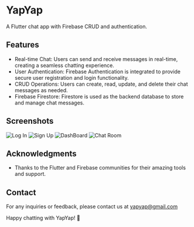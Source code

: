 # YapYap

A Flutter chat app with Firebase CRUD and authentication.

## Features

- Real-time Chat: Users can send and receive messages in real-time, creating a seamless chatting experience.
- User Authentication: Firebase Authentication is integrated to provide secure user registration and login functionality.
- CRUD Operations: Users can create, read, update, and delete their chat messages as needed.
- Firebase Firestore: Firestore is used as the backend database to store and manage chat messages.

## Screenshots

![Log In](assets\SC\login.png)
![Sign Up](assets\SC\signup.png)
![DashBoard](assets\SC\homepage.png)
![Chat Room](assets\SC\chat.png)



## Acknowledgments

- Thanks to the Flutter and Firebase communities for their amazing tools and support.

## Contact

For any inquiries or feedback, please contact us at yapyap@gmail.com

Happy chatting with YapYap! 💬


